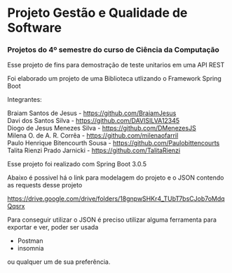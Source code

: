# Projeto Gestão e Qualidade de Software

### Projetos do 4º semestre do curso de Ciência da Computação


Esse projeto de fins para demostração de teste unitarios em uma API REST

Foi elaborado um projeto de uma Biblioteca utlizando o Framework Spring Boot

Integrantes:

Braiam Santos de Jesus - https://github.com/BraiamJesus  
Davi dos Santos Silva - https://github.com/DAVISILVA12345  
Diogo de Jesus Menezes Silva - https://github.com/DMenezesJS  
Milena O. de A. R. Corrêa - https://github.com/milenaofarril  
Paulo Henrique Bitencourth Sousa - https://github.com/Paulobittencourts  
Talita Rienzi Prado Jarnicki - https://github.com/TalitaRienzi


Esse projeto foi realizado com Spring Boot 3.0.5

Abaixo é possivel há o link para modelagem do projeto e o JSON contendo as requests desse projeto

https://drive.google.com/drive/folders/18gnpwSHKr4_TUbT7bsCJob7oMdqQqsrx

Para conseguir utilizar o JSON é preciso utilizar alguma ferramenta para exportar e ver, poder ser usada
  - Postman
  - insomnia
  
ou qualquer um de sua preferência.
